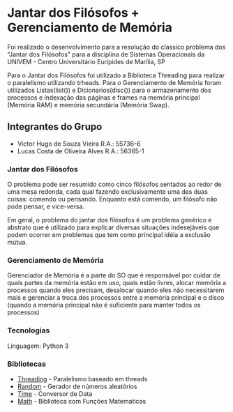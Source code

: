 # Jantar dos Filósofos + Gerenciamento de Memória

Foi realizado o desenvolvimento para a resolução do classico problema dos "Jantar dos Filósofos" para a disciplina de Sistemas Operacionais da UNIVEM - Centro Universitário Eurípides de Marília, SP

Para o Jantar dos Filósofos foi utilizado a Biblioteca Threading para realizar o paralelismo utilizando trheads.
Para o Gerenciamento de Memória foram utilizados Listas(list()) e Dicionarios(disc()) para o armazenamento dos processos e indexação das páginas e frames na memória principal (Memória RAM) e memória secundária (Memória Swap).

## Integrantes do Grupo

- Victor Hugo de Souza Vieira      	R.A.: 55736-6
- Lucas Costa de Oliveira Alves		R.A.: 56365-1

### Jantar dos Filósofos

O problema pode ser resumido como cinco filósofos sentados ao redor de uma mesa redonda, cada qual fazendo exclusivamente uma das duas coisas: comendo ou pensando. Enquanto está comendo, um filósofo não pode pensar, e vice-versa.

Em geral, o problema do jantar dos filósofos é um problema genérico e abstrato que é utilizado para explicar diversas situações indesejáveis que podem ocorrer em problemas que tem como principal idéia a exclusão mútua.

### Gerenciamento de Memória

Gerenciador de Memória é a parte do SO que é responsável por cuidar de quais partes da memória estão em uso, quais estão livres, alocar memória a processos quando eles precisam, desalocar quando eles não necessitarem mais e gerenciar a troca dos processos entre a memória principal e o disco (quando a memória principal não é suficiente para manter todos os processos)

### Tecnologias

Linguagem: Python 3

### Bibliotecas

* [Threading](https://docs.python.org/3/library/threading.html) - Paralelismo baseado em threads
* [Random](https://docs.python.org/3/library/random.html) - Gerador de números aleatórios
* [Time](https://docs.python.org/3/library/time.html) - Conversor de Data
* [Math](https://docs.python.org/3/library/math.html) - Biblioteca com Funções Matematicas
